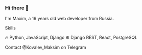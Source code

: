 ### Hi there 👋

I'm Maxim, a 19 years old web developer from Russia.

Skills

🔥 Python, JavaScript, Django
⚙️ Django REST, React, PostgreSQL

Contact
@Kovalev_Maksim on Telegram

<!--
**thelaim/thelaim** is a ✨ _special_ ✨ repository because its `README.md` (this file) appears on your GitHub profile.

Here are some ideas to get you started:

- 🔭 I’m currently working on ...
- 🌱 I’m currently learning ...
- 👯 I’m looking to collaborate on ...
- 🤔 I’m looking for help with ...
- 💬 Ask me about ...
- 📫 How to reach me: ...
- 😄 Pronouns: ...
- ⚡ Fun fact: ...
-->
